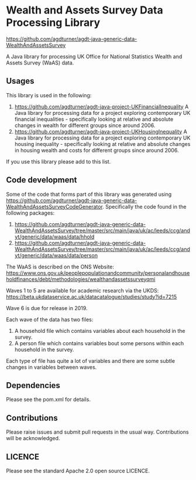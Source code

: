 # Wealth and Assets Survey Data Processing Library

https://github.com/agdturner/agdt-java-generic-data-WealthAndAssetsSurvey

A Java library for processing UK Office for National Statistics Wealth and Assets Survey (WaAS) data.

## Usages
This library is used in the following:
1. https://github.com/agdturner/agdt-java-project-UKFinancialInequality
A Java library for processing data for a project exploring contemporary UK financial inequalities - specifically looking at relative and absolute changes in wealth for different groups since around 2006.
2. https://github.com/agdturner/agdt-java-project-UKHousingInequality
A Java library for processing data for a project exploring contemporary UK housing inequality - specifically looking at relative and absolute changes in housing wealth and costs for different groups since around 2006.

If you use this library please add to this list.

## Code development
Some of the code that forms part of this library was generated using https://github.com/agdturner/agdt-java-generic-data-WealthAndAssetsSurveyCodeGenerator. Specifically the code found in the following packages:
1. https://github.com/agdturner/agdt-java-generic-data-WealthAndAssetsSurvey/tree/master/src/main/java/uk/ac/leeds/ccg/andyt/generic/data/waas/data/hhold
2. https://github.com/agdturner/agdt-java-generic-data-WealthAndAssetsSurvey/tree/master/src/main/java/uk/ac/leeds/ccg/andyt/generic/data/waas/data/person

The WaAS is described on the ONS Website:
https://www.ons.gov.uk/peoplepopulationandcommunity/personalandhouseholdfinances/debt/methodologies/wealthandassetssurveyqmi

Waves 1 to 5 are available for academic research via the UKDS:
https://beta.ukdataservice.ac.uk/datacatalogue/studies/study?id=7215

Wave 6 is due for release in 2019.

Each wave of the data has two files:
1. A household file which contains variables about each household in the survey.
2. A person file which contains variables bout some persons within each household in the survey.

Each type of file has quite a lot of variables and there are some subtle changes in variables between waves.

## Dependencies
Please see the pom.xml for details.

## Contributions
Please raise issues and submit pull requests in the usual way. Contributions will be acknowledged.

## LICENCE
Please see the standard Apache 2.0 open source LICENCE.
